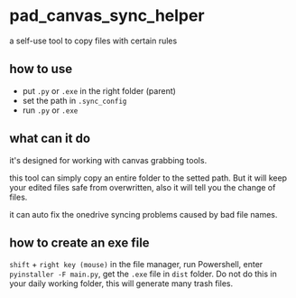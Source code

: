 # pad_canvas_sync_helper
a self-use tool to copy files with certain rules

## how to use
- put `.py` or `.exe` in the right folder (parent)
- set the path in `.sync_config`
- run `.py` or `.exe`

## what can it do

it's designed for working with canvas grabbing tools.

this tool can simply copy an entire folder to the setted path. But it will keep your edited files safe from overwritten, also it will tell you the change of files.

it can auto fix the onedrive syncing problems caused by bad file names.

## how to create an exe file
`shift` + `right key (mouse)` in the file manager, run Powershell, enter `pyinstaller -F main.py`, get the `.exe` file in `dist` folder.
Do not do this in your daily working folder, this will generate many trash files.
